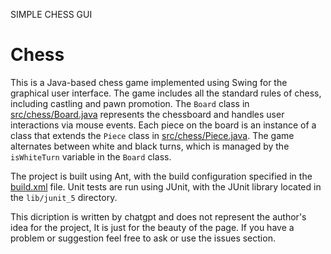 SIMPLE CHESS GUI 
# Chess

This is a Java-based chess game implemented using Swing for the graphical user interface. The game includes all the standard rules of chess, including castling and pawn promotion. The `Board` class in [src/chess/Board.java](src/chess/Board.java) represents the chessboard and handles user interactions via mouse events. Each piece on the board is an instance of a class that extends the `Piece` class in [src/chess/Piece.java](src/chess/Piece.java). The game alternates between white and black turns, which is managed by the `isWhiteTurn` variable in the `Board` class.

The project is built using Ant, with the build configuration specified in the [build.xml](build.xml) file. Unit tests are run using JUnit, with the JUnit library located in the `lib/junit_5` directory.

This dicription is written by chatgpt and does not represent the author's idea for the project, It is just for the beauty of the page. If you have a problem or suggestion feel free to ask or use the issues section.